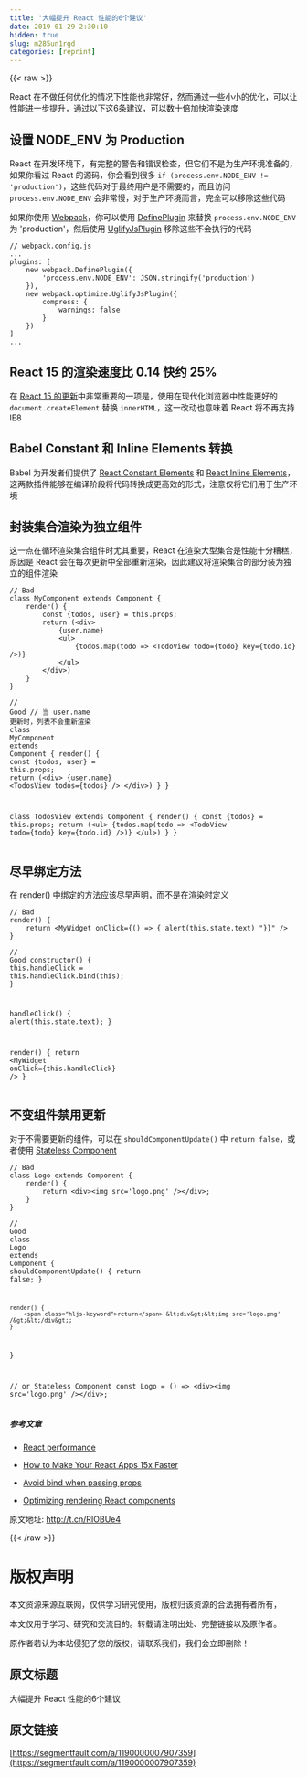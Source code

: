 ```yaml
---
title: '大幅提升 React 性能的6个建议' 
date: 2019-01-29 2:30:10
hidden: true
slug: m285un1rgd
categories: [reprint]
---
```


{{< raw >}}

                    
<p>React 在不做任何优化的情况下性能也非常好，然而通过一些小小的优化，可以让性能进一步提升，通过以下这6条建议，可以数十倍加快渲染速度</p>
<h2 id="articleHeader0">设置 NODE_ENV 为 Production</h2>
<p>React 在开发环境下，有完整的警告和错误检查，但它们不是为生产环境准备的，如果你看过 React 的源码，你会看到很多 <code>if (process.env.NODE_ENV != 'production')</code>，这些代码对于最终用户是不需要的，而且访问 <code>process.env.NODE_ENV</code> 会非常慢，对于生产环境而言，完全可以移除这些代码</p>
<p>如果你使用 <a href="https://webpack.github.io/" rel="nofollow noreferrer" target="_blank">Webpack</a>，你可以使用 <a href="https://webpack.github.io/docs/list-of-plugins.html#defineplugin" rel="nofollow noreferrer" target="_blank">DefinePlugin</a> 来替换 <code>process.env.NODE_ENV</code> 为 'production'，然后使用 <a href="https://webpack.github.io/docs/list-of-plugins.html#uglifyjsplugin" rel="nofollow noreferrer" target="_blank">UglifyJsPlugin</a> 移除这些不会执行的代码</p>
<div class="widget-codetool" style="display:none;">
      <div class="widget-codetool--inner">
      <span class="selectCode code-tool" data-toggle="tooltip" data-placement="top" title="" data-original-title="全选"></span>
      <span type="button" class="copyCode code-tool" data-toggle="tooltip" data-placement="top" data-clipboard-text="// webpack.config.js
...
plugins: [
    new webpack.DefinePlugin({
        'process.env.NODE_ENV': JSON.stringify('production')
    }),
    new webpack.optimize.UglifyJsPlugin({
        compress: {
            warnings: false
        }
    })
]
..." title="" data-original-title="复制"></span>
      <span type="button" class="saveToNote code-tool" data-toggle="tooltip" data-placement="top" title="" data-original-title="放进笔记"></span>
      </div>
      </div><pre class="javascript hljs"><code class="js"><span class="hljs-comment">// webpack.config.js</span>
...
plugins: [
    <span class="hljs-keyword">new</span> webpack.DefinePlugin({
        <span class="hljs-string">'process.env.NODE_ENV'</span>: <span class="hljs-built_in">JSON</span>.stringify(<span class="hljs-string">'production'</span>)
    }),
    <span class="hljs-keyword">new</span> webpack.optimize.UglifyJsPlugin({
        <span class="hljs-attr">compress</span>: {
            <span class="hljs-attr">warnings</span>: <span class="hljs-literal">false</span>
        }
    })
]
...</code></pre>
<h2 id="articleHeader1">React 15 的渲染速度比 0.14 快约 25%</h2>
<p>在 <a href="https://facebook.github.io/react/blog/2016/04/07/react-v15.html" rel="nofollow noreferrer" target="_blank">React 15 的更新</a>中非常重要的一项是，使用在现代化浏览器中性能更好的 <code>document.createElement</code> 替换 <code>innerHTML</code>，这一改动也意味着 React 将不再支持 IE8</p>
<h2 id="articleHeader2">Babel Constant 和 Inline Elements 转换</h2>
<p>Babel 为开发者们提供了 <a href="http://babeljs.io/docs/plugins/transform-react-constant-elements/" rel="nofollow noreferrer" target="_blank">React Constant Elements</a> 和 <a href="https://babeljs.io/docs/plugins/transform-react-inline-elements/" rel="nofollow noreferrer" target="_blank">React Inline Elements</a>，这两款插件能够在编译阶段将代码转换成更高效的形式，注意仅将它们用于生产环境</p>
<h2 id="articleHeader3">封装集合渲染为独立组件</h2>
<p>这一点在循环渲染集合组件时尤其重要，React 在渲染大型集合是性能十分糟糕，原因是 React 会在每次更新中全部重新渲染，因此建议将渲染集合的部分装为独立的组件渲染</p>
<div class="widget-codetool" style="display:none;">
      <div class="widget-codetool--inner">
      <span class="selectCode code-tool" data-toggle="tooltip" data-placement="top" title="" data-original-title="全选"></span>
      <span type="button" class="copyCode code-tool" data-toggle="tooltip" data-placement="top" data-clipboard-text="// Bad
class MyComponent extends Component {
    render() {
        const {todos, user} = this.props;
        return (<div>
            {user.name}
            <ul>
                {todos.map(todo => <TodoView todo={todo} key={todo.id} />)}
            </ul>
        </div>)
    }
}" title="" data-original-title="复制"></span>
      <span type="button" class="saveToNote code-tool" data-toggle="tooltip" data-placement="top" title="" data-original-title="放进笔记"></span>
      </div>
      </div><pre class="javascript hljs"><code class="js"><span class="hljs-comment">// Bad</span>
<span class="hljs-class"><span class="hljs-keyword">class</span> <span class="hljs-title">MyComponent</span> <span class="hljs-keyword">extends</span> <span class="hljs-title">Component</span> </span>{
    render() {
        <span class="hljs-keyword">const</span> {todos, user} = <span class="hljs-keyword">this</span>.props;
        <span class="hljs-keyword">return</span> (<span class="xml"><span class="hljs-tag">&lt;<span class="hljs-name">div</span>&gt;</span>
            {user.name}
            <span class="hljs-tag">&lt;<span class="hljs-name">ul</span>&gt;</span>
                {todos.map(todo =&gt; <span class="hljs-tag">&lt;<span class="hljs-name">TodoView</span> <span class="hljs-attr">todo</span>=<span class="hljs-string">{todo}</span> <span class="hljs-attr">key</span>=<span class="hljs-string">{todo.id}</span> /&gt;</span>)}
            <span class="hljs-tag">&lt;/<span class="hljs-name">ul</span>&gt;</span>
        <span class="hljs-tag">&lt;/<span class="hljs-name">div</span>&gt;</span>)
    }
}</span></code></pre>
<div class="widget-codetool" style="display:none;">
      <div class="widget-codetool--inner">
      <span class="selectCode code-tool" data-toggle="tooltip" data-placement="top" title="" data-original-title="全选"></span>
      <span type="button" class="copyCode code-tool" data-toggle="tooltip" data-placement="top" data-clipboard-text="// Good
// 当 user.name 更新时，列表不会重新渲染
class MyComponent extends Component {
    render() {
        const {todos, user} = this.props;
        return (<div>
            {user.name}
            <TodosView todos={todos} />
        </div>)
    }
}

class TodosView extends Component {
    render() {
        const {todos} = this.props;
        return (<ul>
            {todos.map(todo => <TodoView todo={todo} key={todo.id} />)}
        </ul>)
    }
}" title="" data-original-title="复制"></span>
      <span type="button" class="saveToNote code-tool" data-toggle="tooltip" data-placement="top" title="" data-original-title="放进笔记"></span>
      </div>
      </div><pre class="javascript hljs"><code class="js"><span class="hljs-comment">// Good</span>
<span class="hljs-comment">// 当 user.name 更新时，列表不会重新渲染</span>
<span class="hljs-class"><span class="hljs-keyword">class</span> <span class="hljs-title">MyComponent</span> <span class="hljs-keyword">extends</span> <span class="hljs-title">Component</span> </span>{
    render() {
        <span class="hljs-keyword">const</span> {todos, user} = <span class="hljs-keyword">this</span>.props;
        <span class="hljs-keyword">return</span> (&lt;div&gt;
            {user.name}
            &lt;TodosView todos={todos} /&gt;
        &lt;/div&gt;)
    }
}

class TodosView extends Component {
    render() {
        const {todos} = this.props;
        return (&lt;ul&gt;
            {todos.map(todo =&gt; &lt;TodoView todo={todo} key={todo.id} /&gt;)}
        &lt;/ul&gt;)
    }
}</code></pre>
<h2 id="articleHeader4">尽早绑定方法</h2>
<p>在 render() 中绑定的方法应该尽早声明，而不是在渲染时定义</p>
<div class="widget-codetool" style="display:none;">
      <div class="widget-codetool--inner">
      <span class="selectCode code-tool" data-toggle="tooltip" data-placement="top" title="" data-original-title="全选"></span>
      <span type="button" class="copyCode code-tool" data-toggle="tooltip" data-placement="top" data-clipboard-text="// Bad
render() {
    return <MyWidget onClick={() => { alert(this.state.text) "}}" />
}" title="" data-original-title="复制"></span>
      <span type="button" class="saveToNote code-tool" data-toggle="tooltip" data-placement="top" title="" data-original-title="放进笔记"></span>
      </div>
      </div><pre class="javascript hljs"><code class="js"><span class="hljs-comment">// Bad</span>
render() {
    <span class="hljs-keyword">return</span> <span class="xml"><span class="hljs-tag">&lt;<span class="hljs-name">MyWidget</span> <span class="hljs-attr">onClick</span>=<span class="hljs-string">{()</span> =&gt;</span> { alert(this.state.text) "}}" /&gt;
}</span></code></pre>
<div class="widget-codetool" style="display:none;">
      <div class="widget-codetool--inner">
      <span class="selectCode code-tool" data-toggle="tooltip" data-placement="top" title="" data-original-title="全选"></span>
      <span type="button" class="copyCode code-tool" data-toggle="tooltip" data-placement="top" data-clipboard-text="// Good
constructor() {
    this.handleClick = this.handleClick.bind(this);
}

handleClick() {
    alert(this.state.text);
}

render() {
    return <MyWidget onClick={this.handleClick} />
}" title="" data-original-title="复制"></span>
      <span type="button" class="saveToNote code-tool" data-toggle="tooltip" data-placement="top" title="" data-original-title="放进笔记"></span>
      </div>
      </div><pre class="javascript hljs"><code class="js"><span class="hljs-comment">// Good</span>
<span class="hljs-keyword">constructor</span>() {
    <span class="hljs-keyword">this</span>.handleClick = <span class="hljs-keyword">this</span>.handleClick.bind(<span class="hljs-keyword">this</span>);
}

handleClick() {
    alert(<span class="hljs-keyword">this</span>.state.text);
}

render() {
    <span class="hljs-keyword">return</span> <span class="xml"><span class="hljs-tag">&lt;<span class="hljs-name">MyWidget</span> <span class="hljs-attr">onClick</span>=<span class="hljs-string">{this.handleClick}</span> /&gt;</span>
}</span></code></pre>
<h2 id="articleHeader5">不变组件禁用更新</h2>
<p>对于不需要更新的组件，可以在 <code>shouldComponentUpdate()</code> 中 <code>return false</code>，或者使用 <a href="https://facebook.github.io/react/docs/components-and-props.html" rel="nofollow noreferrer" target="_blank">Stateless Component</a></p>
<div class="widget-codetool" style="display:none;">
      <div class="widget-codetool--inner">
      <span class="selectCode code-tool" data-toggle="tooltip" data-placement="top" title="" data-original-title="全选"></span>
      <span type="button" class="copyCode code-tool" data-toggle="tooltip" data-placement="top" data-clipboard-text="// Bad
class Logo extends Component {
    render() {
        return <div><img src='logo.png' /></div>;
    }
}" title="" data-original-title="复制"></span>
      <span type="button" class="saveToNote code-tool" data-toggle="tooltip" data-placement="top" title="" data-original-title="放进笔记"></span>
      </div>
      </div><pre class="javascript hljs"><code class="js"><span class="hljs-comment">// Bad</span>
<span class="hljs-class"><span class="hljs-keyword">class</span> <span class="hljs-title">Logo</span> <span class="hljs-keyword">extends</span> <span class="hljs-title">Component</span> </span>{
    render() {
        <span class="hljs-keyword">return</span> <span class="xml"><span class="hljs-tag">&lt;<span class="hljs-name">div</span>&gt;</span><span class="hljs-tag">&lt;<span class="hljs-name">img</span> <span class="hljs-attr">src</span>=<span class="hljs-string">'logo.png'</span> /&gt;</span><span class="hljs-tag">&lt;/<span class="hljs-name">div</span>&gt;</span>;
    }
}</span></code></pre>
<div class="widget-codetool" style="display:none;">
      <div class="widget-codetool--inner">
      <span class="selectCode code-tool" data-toggle="tooltip" data-placement="top" title="" data-original-title="全选"></span>
      <span type="button" class="copyCode code-tool" data-toggle="tooltip" data-placement="top" data-clipboard-text="// Good
class Logo extends Component {
    shouldComponentUpdate() {
        return false;
    }

    render() {
        return <div><img src='logo.png' /></div>;
    }
}

// or Stateless Component
const Logo = () => <div><img src='logo.png' /></div>;" title="" data-original-title="复制"></span>
      <span type="button" class="saveToNote code-tool" data-toggle="tooltip" data-placement="top" title="" data-original-title="放进笔记"></span>
      </div>
      </div><pre class="javascript hljs"><code class="js"><span class="hljs-comment">// Good</span>
<span class="hljs-class"><span class="hljs-keyword">class</span> <span class="hljs-title">Logo</span> <span class="hljs-keyword">extends</span> <span class="hljs-title">Component</span> </span>{
    shouldComponentUpdate() {
        <span class="hljs-keyword">return</span> <span class="hljs-literal">false</span>;
    }

    render() {
        <span class="hljs-keyword">return</span> &lt;div&gt;&lt;img src='logo.png' /&gt;&lt;/div&gt;;
    }
}

// or Stateless Component
const Logo = () =&gt; &lt;div&gt;&lt;img src='logo.png' /&gt;&lt;/div&gt;;</code></pre>
<h5>参考文章</h5>
<ul>
<li><p><a href="https://github.com/markerikson/react-redux-links/blob/master/react-performance.md" rel="nofollow noreferrer" target="_blank">React performance</a></p></li>
<li><p><a href="https://reactjsnews.com/how-to-make-your-react-apps-10x-faster" rel="nofollow noreferrer" target="_blank">How to Make Your React Apps 15x Faster</a></p></li>
<li><p><a href="https://daveceddia.com/avoid-bind-when-passing-props/" rel="nofollow noreferrer" target="_blank">Avoid bind when passing props</a></p></li>
<li><p><a href="https://mobxjs.github.io/mobx/best/react-performance.html" rel="nofollow noreferrer" target="_blank">Optimizing rendering React components</a></p></li>
</ul>
<p>原文地址: <a href="https://www.93html.com/2016/12/24/%E5%A4%A7%E5%B9%85%E6%8F%90%E5%8D%87-React-%E6%80%A7%E8%83%BD%E7%9A%846%E4%B8%AA%E5%BB%BA%E8%AE%AE/" rel="nofollow noreferrer" target="_blank">http://t.cn/RIOBUe4</a></p>

                
{{< /raw >}}

# 版权声明
本文资源来源互联网，仅供学习研究使用，版权归该资源的合法拥有者所有，

本文仅用于学习、研究和交流目的。转载请注明出处、完整链接以及原作者。

原作者若认为本站侵犯了您的版权，请联系我们，我们会立即删除！

## 原文标题
大幅提升 React 性能的6个建议

## 原文链接
[https://segmentfault.com/a/1190000007907359](https://segmentfault.com/a/1190000007907359)

